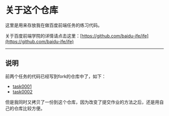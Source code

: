 # 关于这个仓库

这里是用来存放我在做百度前端任务的练习代码。

关于百度前端学院的详情请点击这里：[https://github.com/baidu-ife/ife](https://github.com/baidu-ife/ife)

---

## 说明

前两个任务的代码已经写到fork的仓库中了，如下：

* [task0001](https://github.com/Gaohaoyang/ife/tree/master/task/task0001/work/Gaohaoyang)
* [task0002](https://github.com/Gaohaoyang/ife/tree/master/task/task0002/work/Gaohaoyang)

但是我同时又拷贝了一份到这个仓库，因为改变了提交作业的方法之后，还是用自己的仓库比较方便。